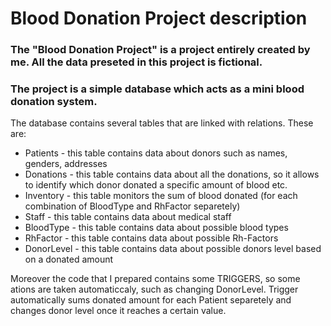 # Blood Donation Project description

### The "Blood Donation Project" is a project entirely created by me. All the data preseted in this project is fictional.
### The project is a simple database which acts as a mini blood donation system.

The database contains several tables that are linked with relations. These are:
- Patients - this table contains data about donors such as names, genders, addresses
- Donations - this table contains data about all the donations, so it allows to identify which donor donated a specific amount of blood etc.
- Inventory - this table monitors the sum of blood donated (for each combination of BloodType and RhFactor separetely)
- Staff - this table contains data about medical staff
- BloodType - this table contains data about possible blood types
- RhFactor - this table contains data about possible Rh-Factors
- DonorLevel - this table contains data about possible donors level based on a donated amount

Moreover the code that I prepared contains some TRIGGERS, so some ations are taken automaticcaly, such as changing DonorLevel. Trigger automatically sums donated amount for each Patient separetely and changes donor level once it reaches a certain value.

